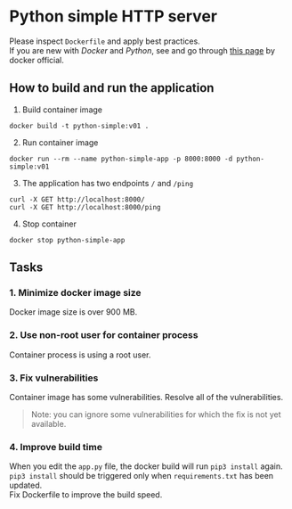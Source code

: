 # Python simple HTTP server 

Please inspect `Dockerfile` and apply best practices.   
If you are new with _Docker_ and _Python_, see and go through [this page](https://docs.docker.com/language/python/build-images/) by docker official. 


## How to build and run the application 
1. Build container image 
```
docker build -t python-simple:v01 . 
```

2. Run container image
```
docker run --rm --name python-simple-app -p 8000:8000 -d python-simple:v01
```

3. The application has two endpoints `/` and `/ping`
```
curl -X GET http://localhost:8000/
curl -X GET http://localhost:8000/ping
```

4. Stop container
```
docker stop python-simple-app
```

## Tasks 

### 1. Minimize docker image size 
Docker image size is over 900 MB.  

### 2. Use non-root user for container process 
Container process is using a root user. 

### 3. Fix vulnerabilities 
Container image has some vulnerabilities.
Resolve all of the vulnerabilities. 
> Note: you can ignore some vulnerabilities for which the fix is not yet available. 

### 4. Improve build time 
When you edit the `app.py` file, the docker build will run `pip3 install` again.  
`pip3 install` should be triggered only when `requirements.txt` has been updated.  
Fix Dockerfile to improve the build speed.  
